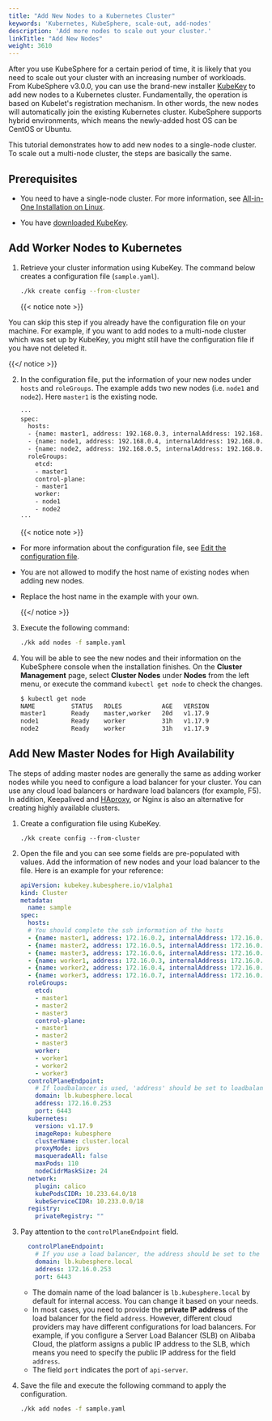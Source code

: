 ```yaml
---
title: "Add New Nodes to a Kubernetes Cluster"
keywords: 'Kubernetes, KubeSphere, scale-out, add-nodes'
description: 'Add more nodes to scale out your cluster.'
linkTitle: "Add New Nodes"
weight: 3610
---
```


After you use KubeSphere for a certain period of time, it is likely that you need to scale out your cluster with an increasing number of workloads. From KubeSphere v3.0.0, you can use the brand-new installer [KubeKey](https://github.com/kubesphere/kubekey) to add new nodes to a Kubernetes cluster. Fundamentally, the operation is based on Kubelet's registration mechanism. In other words, the new nodes will automatically join the existing Kubernetes cluster. KubeSphere supports hybrid environments, which means the newly-added host OS can be CentOS or Ubuntu.

This tutorial demonstrates how to add new nodes to a single-node cluster. To scale out a multi-node cluster, the steps are basically the same.

## Prerequisites

- You need to have a single-node cluster. For more information, see [All-in-One Installation on Linux](../../../quick-start/all-in-one-on-linux/).

- You have [downloaded KubeKey](../../../installing-on-linux/introduction/multioverview/#step-2-download-kubekey).

## Add Worker Nodes to Kubernetes

1. Retrieve your cluster information using KubeKey. The command below creates a configuration file (`sample.yaml`).

   ```bash
   ./kk create config --from-cluster
   ```
   
   {{< notice note >}}
   

You can skip this step if you already have the configuration file on your machine. For example, if you want to add nodes to a multi-node cluster which was set up by KubeKey, you might still have the configuration file if you have not deleted it.

{{</ notice >}} 

2. In the configuration file, put the information of your new nodes under `hosts` and `roleGroups`. The example adds two new nodes (i.e. `node1` and `node2`). Here `master1` is the existing node.

   ```bash
   ···
   spec:
     hosts:
     - {name: master1, address: 192.168.0.3, internalAddress: 192.168.0.3, user: root, password: Qcloud@123}
     - {name: node1, address: 192.168.0.4, internalAddress: 192.168.0.4, user: root, password: Qcloud@123}
     - {name: node2, address: 192.168.0.5, internalAddress: 192.168.0.5, user: root, password: Qcloud@123}
     roleGroups:
       etcd:
       - master1
       control-plane:
       - master1
       worker:
       - node1
       - node2
   ···
   ```
   
   {{< notice note >}}
   
- For more information about the configuration file, see [Edit the configuration file](../../../installing-on-linux/introduction/multioverview/#2-edit-the-configuration-file).
- You are not allowed to modify the host name of existing nodes when adding new nodes.
- Replace the host name in the example with your own.
  
   {{</ notice >}}
3. Execute the following command:

   ```bash
   ./kk add nodes -f sample.yaml
   ```

4. You will be able to see the new nodes and their information on the KubeSphere console when the installation finishes. On the **Cluster Management** page, select **Cluster Nodes** under **Nodes** from the left menu, or execute the command `kubectl get node` to check the changes.

   ```bash
   $ kubectl get node
   NAME          STATUS   ROLES           AGE   VERSION
   master1       Ready    master,worker   20d   v1.17.9
   node1         Ready    worker          31h   v1.17.9
   node2         Ready    worker          31h   v1.17.9
   ```

## Add New Master Nodes for High Availability

The steps of adding master nodes are generally the same as adding worker nodes while you need to configure a load balancer for your cluster. You can use any cloud load balancers or hardware load balancers (for example, F5). In addition, Keepalived and [HAproxy](https://www.haproxy.com/), or Nginx is also an alternative for creating highly available clusters.

1. Create a configuration file using KubeKey.

   ```
   ./kk create config --from-cluster
   ```

2. Open the file and you can see some fields are pre-populated with values. Add the information of new nodes and your load balancer to the file. Here is an example for your reference:

   ```yaml
   apiVersion: kubekey.kubesphere.io/v1alpha1
   kind: Cluster
   metadata:
     name: sample
   spec:
     hosts:
     # You should complete the ssh information of the hosts
     - {name: master1, address: 172.16.0.2, internalAddress: 172.16.0.2, user: root, password: Testing123}
     - {name: master2, address: 172.16.0.5, internalAddress: 172.16.0.5, user: root, password: Testing123}
     - {name: master3, address: 172.16.0.6, internalAddress: 172.16.0.6, user: root, password: Testing123}
     - {name: worker1, address: 172.16.0.3, internalAddress: 172.16.0.3, user: root, password: Testing123}
     - {name: worker2, address: 172.16.0.4, internalAddress: 172.16.0.4, user: root, password: Testing123}
     - {name: worker3, address: 172.16.0.7, internalAddress: 172.16.0.7, user: root, password: Testing123}
     roleGroups:
       etcd:
       - master1
       - master2
       - master3
       control-plane:
       - master1
       - master2
       - master3
       worker:
       - worker1
       - worker2
       - worker3
     controlPlaneEndpoint:
       # If loadbalancer is used, 'address' should be set to loadbalancer's ip.
       domain: lb.kubesphere.local
       address: 172.16.0.253
       port: 6443
     kubernetes:
       version: v1.17.9
       imageRepo: kubesphere
       clusterName: cluster.local
       proxyMode: ipvs
       masqueradeAll: false
       maxPods: 110
       nodeCidrMaskSize: 24
     network:
       plugin: calico
       kubePodsCIDR: 10.233.64.0/18
       kubeServiceCIDR: 10.233.0.0/18
     registry:
       privateRegistry: ""
   ```

3. Pay attention to the `controlPlaneEndpoint` field.

   ```yaml
     controlPlaneEndpoint:
       # If you use a load balancer, the address should be set to the load balancer's ip.
       domain: lb.kubesphere.local
       address: 172.16.0.253
       port: 6443
   ```

   - The domain name of the load balancer is `lb.kubesphere.local` by default for internal access. You can change it based on your needs.
   - In most cases, you need to provide the **private IP address** of the load balancer for the field `address`. However, different cloud providers may have different configurations for load balancers. For example, if you configure a Server Load Balancer (SLB) on Alibaba Cloud, the platform assigns a public IP address to the SLB, which means you need to specify the public IP address for the field `address`.
   - The field `port` indicates the port of `api-server`.

4. Save the file and execute the following command to apply the configuration.

   ```bash
   ./kk add nodes -f sample.yaml
   ```

